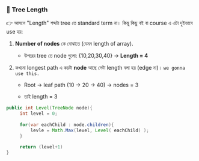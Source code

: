 ### 📏 **Tree Length**

👉 আসলে "Length" শব্দটা tree তে standard term না। কিন্তু কিছু বই বা course এ এটা দুইভাবে use হয়:

1. **Number of nodes** কে বোঝাতে (যেমন length of array).
    
    - উপরের tree তে node গুলো: {10,20,30,40} → **Length = 4**
        
2. কখনো longest path এ কয়টা **node** আছে সেটা length বলা হয় (edge না)। `we gonna use this.`
    
    - Root → leaf path (10 → 20 → 40) → nodes = 3
        
    - তাই length = 3


```java title:"Level in tree"
public int Level(TreeNode node){
	 int level = 0;
	 
	 for(var eachChild : node.children){
		 levle = Math.Max(level, Level( eachChild) );
	 }
	 
	 return (level+1)
}
```

